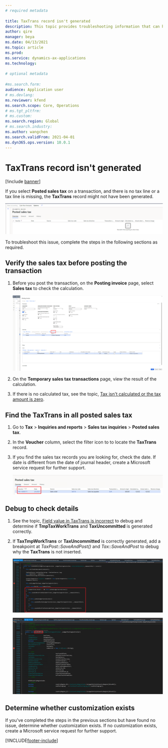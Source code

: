 ```yaml
---
# required metadata

title: TaxTrans record isn't generated
description: This topic provides troubleshooting information that can help when a **TaxTrans** record isn't generated.
author: qire
manager: beya
ms.date: 04/13/2021
ms.topic: article
ms.prod: 
ms.service: dynamics-ax-applications
ms.technology: 

# optional metadata

#ms.search.form:
audience: Application user
# ms.devlang: 
ms.reviewer: kfend
ms.search.scope: Core, Operations
# ms.tgt_pltfrm: 
# ms.custom: 
ms.search.region: Global
# ms.search.industry: 
ms.author: wangchen
ms.search.validFrom: 2021-04-01
ms.dyn365.ops.version: 10.0.1
---
```


# TaxTrans record isn't generated

[!include [banner](../includes/banner.md)]

If you select **Posted sales tax** on a transaction, and there is no tax line or a tax line is missing, the **TaxTrans** record might not have been generated. 

   [![Posted sales tax page with no line items](./media/taxtrans-is-not-generated-Picture1.png)](./media/taxtrans-is-not-generated-Picture1.png)
   
To troubleshoot this issue, complete the steps in the following sections as required.

## Verify the sales tax before posting the transaction

1. Before you post the transaction, on the **Posting invoice** page, select **Sales tax** to check the calculation.

     [![Posting invoice page, Sales tax button](./media/taxtrans-is-not-generated-Picture2.png)](./media/taxtrans-is-not-generated-Picture2.png)

2. On the **Temporary sales tax transactions** page, view the result of the calculation. 
3. If there is no calculated tax, see the topic, [Tax isn't calculated or the tax amount is zero](sales-tax-troubleshooting-tax-not-calculated-amount-zero.md).

## Find the TaxTrans in all posted sales tax

1. Go to **Tax** > **Inquiries and reports** > **Sales tax inquiries** > **Posted sales tax**.
2. In the **Voucher** column, select the filter icon to to locate the **TaxTrans** record.
3. If you find the sales tax records you are looking for, check the date. If date is different from the date of journal header, create a Microsoft service request for further support.

     [![Posted sales tax page](./media/taxtrans-is-not-generated-Picture4.png)](./media/taxtrans-is-not-generated-Picture4.png)

## Debug to check details

  1. See the topic, [Field value in TaxTrans is incorrect](sales-tax-troubleshooting-field-value-taxtrans-incorrect.md) to debug and determine if **TmpTaxWorkTrans** and **TaxUncommitted** is generated correctly.
  2. If **TaxTmpWorkTrans** or **TaxUncommitted** is correctly generated, add a breakpoint at *TaxPost::SaveAndPost()* and *Tax::SaveAndPost* to debug why the **TaxTrans** is not inserted.

     [![Breakpoints added in code](./media/taxtrans-is-not-generated-Picture5.png)](./media/taxtrans-is-not-generated-Picture5.png)

     [![Results of added breakpoints](./media/taxtrans-is-not-generated-Picture6.png)](./media/taxtrans-is-not-generated-Picture6.png)

## Determine whether customization exists
If you've completed the steps in the previous sections but have found no issue, determine whether customization exists. If no customization exists, create a Microsoft service request for further support.


[!INCLUDE[footer-include](../../includes/footer-banner.md)]
